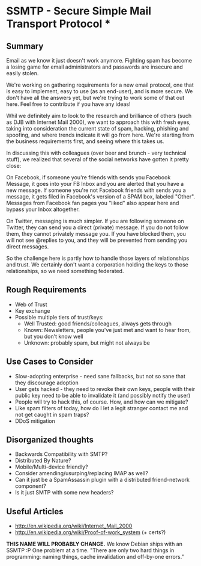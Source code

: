 SSMTP - Secure Simple Mail Transport Protocol *
=====

Summary
-------
Email as we know it just doesn't work anymore. Fighting spam has become a losing game for email administrators and passwords are insecure and easily stolen. 

We're working on gathering requirements for a new email protocol, one that is easy to implement, easy to use (as an end-user), and is more secure. We don't have all the answers yet, but we're trying to work some of that out here. Feel free to contribute if you have any ideas! 

Whil we definitely aim to look to the research and brilliance of others (such as DJB with Internet Mail 2000), we want to approach this with fresh eyes, taking into consideration the current state of spam, hacking, phishing and spoofing, and where trends indicate it will go from here. We're starting from the business requirements first, and seeing where this takes us. 

In discussing this with colleagues (over beer and brunch - very technical stuff), we realized that several of the social networks have gotten it pretty close: 

On Facebook, if someone you're friends with sends you Facebook Message, it goes into your FB Inbox and you are alerted that you have a new message. If someone you're not Facebook friends with sends you a message, it gets filed in Facebook's version of a SPAM box, labeled "Other". Messages from Facebook fan pages you "liked" also appear here and bypass your Inbox altogether.

On Twitter, messaging is much simpler. If you are following someone on Twitter, they can send you a direct (private) message. If you do not follow them, they cannot privately message you. If you have blocked them, you will not see @replies to you, and they will be prevented from sending you direct messages.

So the challenge here is partly how to handle those layers of relationships and trust. We certainly don't want a corporation holding the keys to those relationships, so we need something federated. 


Rough Requirements
--------
- Web of Trust
- Key exchange
- Possible multiple tiers of trust/keys: 
    - Well Trusted: good friends/colleagues, always gets through
    - Known: Newsletters, people you've just met and want to hear from, but you don't know well
    - Unknown: probably spam, but might not always be

Use Cases to Consider
--------
- Slow-adopting enterprise - need sane fallbacks, but not so sane that they discourage adoption
- User gets hacked - they need to revoke their own keys, people with their public key need to be able to invalidate it (and possibly notify the user)
- People will try to hack this, of course. How, and how can we mitigate? 
- Like spam filters of today, how do I let a legit stranger contact me and not get caught in spam traps?
- DDoS mitigation

Disorganized thoughts
--------
- Backwards Compatibility with SMTP?
- Distributed By Nature?
- Mobile/Multi-device friendly?
- Consider amending/usurping/replacing IMAP as well? 
- Can it just be a SpamAssassin plugin with a distributed friend-network component?
- Is it just SMTP with some new headers?

Useful Articles
--------
- http://en.wikipedia.org/wiki/Internet_Mail_2000
- http://en.wikipedia.org/wiki/Proof-of-work_system (+ certs?)


**THIS NAME WILL PROBABLY CHANGE.** We know Debian ships with an SSMTP :P One problem at a time. "There are only two hard things in programming: naming things, cache invalidation and off-by-one errors."